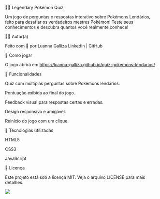 🧠✨ Legendary Pokémon Quiz

Um jogo de perguntas e respostas interativo sobre Pokémons Lendários, feito para desafiar os verdadeiros mestres Pokémon! Teste seus conhecimentos e descubra quantos você realmente conhece!


🧝‍♀️ Autor(a)

Feito com 💙 por Luanna Galliza
LinkedIn | GitHub


🧩 Como jogar

O jogo abrirá em https://luanna-galliza.github.io/quiz-pokemons-lendarios/


📌 Funcionalidades

Quiz com múltiplas perguntas sobre Pokémons lendários.

Pontuação exibida ao final do jogo.

Feedback visual para respostas certas e erradas.

Design responsivo e amigável.

Reinício do jogo com um clique.


🚀 Tecnologias utilizadas

HTML5

CSS3

JavaScript


📄 Licença

Este projeto está sob a licença MIT. Veja o arquivo LICENSE para mais detalhes.

![](https://media2.giphy.com/media/5Yl9ZjaQI3waUpEBVO/200w.gif?cid=6c09b952j27xjkalhjvuy9ob4gkcj422mcq17odchm5znsq9&ep=v1_gifs_search&rid=200w.gif&ct=g)

